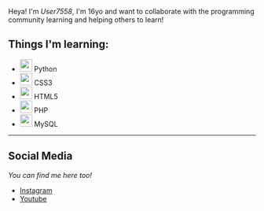 Heya! I'm _User7558_, I'm 16yo and want to collaborate with the programming community learning and helping others to learn!      


## Things I'm learning:  

* <img src="https://cdn.jsdelivr.net/gh/devicons/devicon/icons/python/python-original.svg" width="25"/> Python 
* <img src="https://cdn.jsdelivr.net/gh/devicons/devicon/icons/css3/css3-original.svg" width="25"/> CSS3
* <img src="https://cdn.jsdelivr.net/gh/devicons/devicon/icons/html5/html5-original.svg" width="25"/> HTML5 
* <img src="https://cdn.jsdelivr.net/gh/devicons/devicon/icons/php/php-plain.svg" width="25"/> PHP
* <img src="https://cdn.jsdelivr.net/gh/devicons/devicon/icons/mysql/mysql-original.svg" width="25"/> MySQL

---

## Social Media
*You can find me here too!*

* [Instagram](https://www.instagram.com/jack.abobora/)
* [Youtube](https://www.youtube.com/channel/UCo8Pa-Rl6zGRckHjnnRKRCA)
